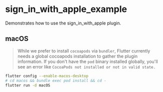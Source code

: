 # sign_in_with_apple_example

Demonstrates how to use the sign_in_with_apple plugin.

## macOS

> While we prefer to install `cocoapods` via `bundler`, Flutter currently needs a global cocoapods installation to gather the plugin information.
> If you don't have the `pod` binary installed globally, you'll see an error like `CocoaPods not installed or not in valid state.`

```sh
flutter config --enable-macos-desktop
# cd macos && bundle exec pod install && cd -
flutter run -d macOS
```
